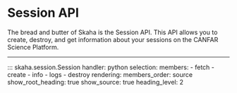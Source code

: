 # Session API

The bread and butter of Skaha is the Session API. This API allows you to create, destroy, and get information about your sessions on the CANFAR Science Platform.

---

::: skaha.session.Session
    handler: python
    selection:
      members:
        - fetch
        - create
        - info
        - logs
        - destroy
    rendering:
      members_order: source
      show_root_heading: true
      show_source: true
      heading_level: 2
